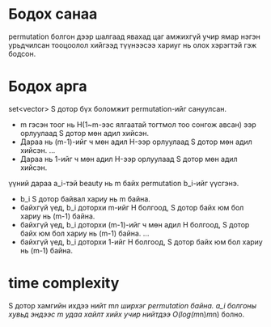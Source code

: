 # Бодох санаа
permutation болгон дээр шалгаад явахад цаг амжихгүй учир ямар нэгэн урьдчилсан тооцоолол хийгээд түүнээсээ хариуг нь олох хэрэгтэй гэж бодсон.

# Бодох арга
set<vector<int>> S дотор бүх боломжит permutation-ийг сануулсан.
* m гэсэн тоог нь H(1~m-ээс ялгаатай тогтмол тоо сонгож авсан) ээр орлуулаад S дотор мөн адил хийсэн.
* Дараа нь (m-1)-ийг ч мөн адил H-ээр орлуулаад S дотор мөн адил хийсэн.
...
* Дараа нь 1-ийг ч мөн адил H-ээр орлуулаад S дотор мөн адил хийсэн.

үүний дараа a_i-тэй beauty нь m байх permutation b_i-ийг үүсгэнэ.
* b_i S дотор байвал хариу нь m байна.
* байхгүй үед, b_i доторхи m-ийг H болгоод, S дотор байх юм бол хариу нь (m-1) байна.
* байхгүй үед, b_i доторхи (m-1)-ийг ч мөн адил H болгоод, S дотор байх юм бол хариу нь (m-1) байна.
...
* байхгүй үед, b_i доторхи 1-ийг H болгоод, S дотор байх юм бол хариу нь (m-1) байна.


# time complexity
S дотор хамгийн ихдээ нийт m*n ширхэг permutation байна.
a_i болгоны хувьд эндээс m удаа хайлт хийх учир нийтдээ
O(log(m*n)*m*n) болно.
